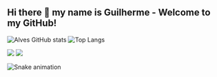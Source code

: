 ## Hi there 👋 my name is Guilherme - Welcome to my GitHub!

![Alves GitHub stats](https://github-readme-stats.vercel.app/api?username=gui1416&show_icons=true&theme=dracula)
![Top Langs](https://github-readme-stats.vercel.app/api/top-langs/?username=gui1416&layout=compact&theme=dracula)

<div> 

  <a href = "mailto:guilhermerm2005@gmail.com"><img src="https://img.shields.io/badge/-Gmail-%23333?style=for-the-badge&logo=gmail&logoColor=white" target="_blank"></a>
  <a href="https://www.linkedin.com/in/guilherme-rabelo-3aa160294/" target="_blank"><img src="https://img.shields.io/badge/-LinkedIn-%230077B5?style=for-the-badge&logo=linkedin&logoColor=white" target="_blank"></a> 

![Snake animation](gui1416)
